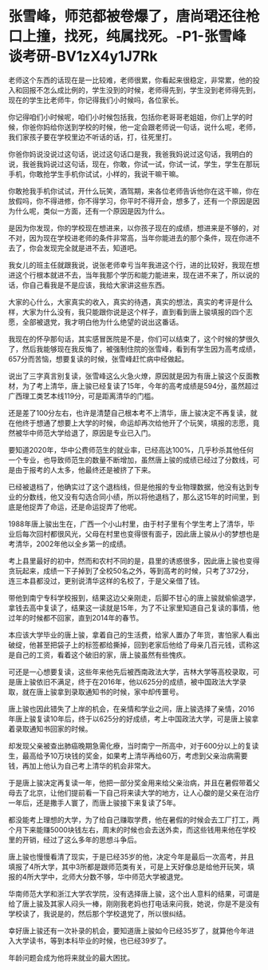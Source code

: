 # 张雪峰，师范都被卷爆了，唐尚珺还往枪口上撞，找死，纯属找死。-P1-张雪峰谈考研-BV1zX4y1J7Rk

老师这个东西的话现在是一比较难，老师很累，你看起来很稳定，非常累，他的投入和回报不怎么成比例的，学生没到的时候，老师得先到，学生没到老师得先到，现在的学生比老师牛，你记得我们小时候吗，各位家长。

你记得咱们小时候呢，咱们小时候包括我，包括你老哥哥老姐姐，你们上学的时候，你爸你妈给你送到学校的时候，他一定会跟老师说一句话，说什么呢，老师，我们家孩子要在学校里边不听话的话，打，往死里打。

你爸你妈说没说过这句话，说过这句话口是我，我爸我妈说过这句话，我明白的说，我爸我妈说过这句话，现在，你敢，你试一试，你试一试，学生，学生在那玩手机，你敢抢学生手机你试试，小样的，我说干嘛干嘛。

你敢抢我手机你试试，开什么玩笑，酒驾期，来各位老师告诉他你在这干嘛，你在放假吗，你不得进修，你不得学习，你平时不得开会，想多了，还有一个原因是因为什么呢，类似一方面，还有一个原因是因为什么。

是因为你发现，你的学校现在想进来，以你孩子现在的成绩，想进来是不够的，对不对，因为现在学校进老师的条件非常高，当年你能进去的那个条件，现在你进不去了，你会发现完全就是进不去，知道吧。

我女儿的班主任就跟我说，说张老师幸亏当年我进这个行，进的比较好，我现在想进这个行根本就进不去，当年我那个学历和能力能进来，现在进不来了，所以说的话，你自己看我是不是应该，我给大家讲这些东西。

大家的心什么，大家真实的收入，真实的待遇，真实的想法，真实的考评是什么样，大家为什么没有，我只能跟你说是这个样子，直到看到唐上骏填报的四个志愿，全部被退党，我才明白他为什么绝望的说出这番话。

我现在的怀孕那句话，其实感冒医院是不是，你们可以结束了，这个时候的梦很久了，然后我能够现在我反悔了，被强制住院的张雪峰，看到有学生因为高考成绩，657分而苦恼，想要复读的时候，张雪峰赶忙病中经做起。

说出了三字真言别复读，张雪峰这么火急火燎，原因就是因为有唐上骏这个反面教材，为了考上清华，唐上骏已经复读了15年，今年的高考成绩是594分，虽然超过广西理工类艺本线119分，可是距离清华的门槛。

还是差了100分左右，也许是清楚自己根本考不上清华，唐上骏决定不再复读，就在他终于想通了想要上大学的时候，命运却再次给他开了个玩笑，填报的志愿，竟然被华中师范大学给退了，原因是专业已入门。

要知道2020年，华中公费师范生的就业率，已经高达100%，几乎秒杀其他任何一个专业，也导致师范生的数量不断增加，虽然唐上骏的成绩已经过了分数线，可是由于报考的人太多，他最终还是被挤了下来。

已经被退档了，他确实过了这个退档线，但是他报的专业物理数据，他没有达到专业的分数线，他又没有勾选合同小绩，所以将他退档了，那么这15年的时间里，到底是他捉弄了命运，还是命运捉弄了他呢。

1988年唐上骏出生在，广西一个小山村里，由于村子里有个学生考上了清华，毕业后每次回村都很风光，父母在村里也变得很有面子，因此唐上骏从小的梦想也是考清华，2002年他以全乡第一的成绩。

考上县里最好的初中，然而和农村不同的是，县里的诱惑很多，因此唐上骏也变得贪玩起来，成绩一下子掉到了全校50名之外，等到高考的时候，只考了372分，连三本县都没过，更别说清华这样的名校了，于是父亲借了钱。

带他到南宁专科学校报到，结果这边父亲刚走，后脚不甘心的唐上骏就偷偷退学，拿钱去高中复读了，结果这一读就是15年，为了不让家里知道自己复读的事情，他过年的时候都不回家，直到2014年的春节。

本应该大学毕业的唐上骏，拿着自己的生活费，给家人置办了年货，害怕家人看出破绽，他甚至把袋子上的标签都给撕掉，回到老家后他给了母亲几百元钱，谎称这是自己的工资，看着这个破旧的家，唐上骏虽然有些愧疚。

可还是一心想要复读，这些年来他先后被西南政法大学，吉林大学等高校录取，可是唐上骏依旧不满足，终于在2016年，他以625分的成绩，被中国政法大学录取，就在唐上骏拿到录取通知书的时候，家中却传噩号。

唐上骏也因此错失了上岸的机会，在亲情和学业之间，唐上骏选择了亲情，2016年唐上骏复读10年后，终于以625分的好成绩，考上中国政法大学，可是唐上骏拿着录取通知书回家的时候。

却发现父亲被查出肺癌晚期急需化療，当时南宁一所高中，对于600分以上的复读生，最高给予10万块钱的奖金，如果考上清华再给60万，考虑到父亲治病需要钱，再加上他认为自己考上清华的机会非常大。

于是唐上骏决定再复读一年，他把一部分奖金用来给父亲治病，并且在暑假带着父母去了北京，让他们提前看一下自己将来读大学的地方，让人心酸的是父亲在治疗一年后，还是撒手人寰了，而唐上骏接下来复读了5年。

都没能考上理想的大学，为了给自己赚取学费，他在暑假的时候会去工厂打工，两个月下来能赚5000块钱左右，周末的时候也会去送外卖，而这些钱用来他在学校里的开销，经过了这么多年的思想斗争后。

唐上骏也慢慢看清了现实，于是已经35岁的他，决定今年是最后一次高考，并且填报了4所大学，其中3所都是跟师范类有关，可是上天好像总是给他开玩笑，填报的4所大学中，北师大分数不够，华中师范大学被退党。

华南师范大学和浙江大学农学院，没有选择唐上骏，这个出人意料的结果，可谓是给了唐上骏及其家人闷头一棒，刚刚我老妈也打电话来问我，她说，你是不是没有学校读了，我说是的，然后那个学校退党了，所以很纠结。

幸好唐上骏还有一次补录的机会，要知道唐上骏如今已经35岁了，就算他今年进入大学读书，等到本科毕业的时候，也已经39岁了。

年龄问题会成为他将来就业的最大困扰。